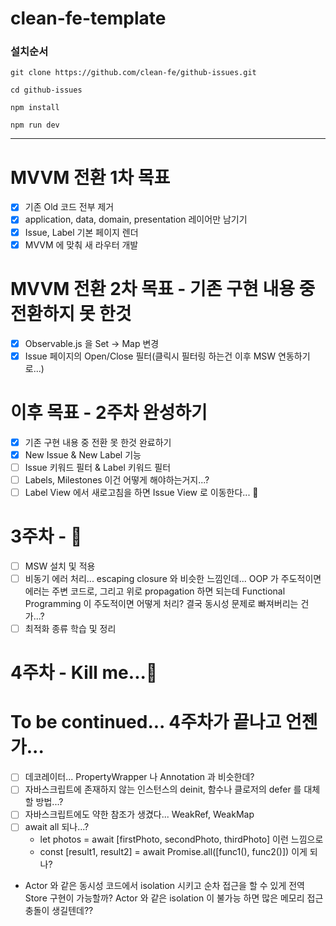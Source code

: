 # clean-fe-template

### 설치순서
```shell
git clone https://github.com/clean-fe/github-issues.git 

cd github-issues

npm install

npm run dev
```

---

# MVVM 전환 1차 목표
- [X] 기존 Old 코드 전부 제거
- [X] application, data, domain, presentation 레이어만 남기기
- [X] Issue, Label 기본 페이지 렌더
- [X] MVVM 에 맞춰 새 라우터 개발

# MVVM 전환 2차 목표 - 기존 구현 내용 중 전환하지 못 한것
- [X] Observable.js 을 Set -> Map 변경
- [X] Issue 페이지의 Open/Close 필터(클릭시 필터링 하는건 이후 MSW 연동하기로...)

# 이후 목표 - 2주차 완성하기
- [X] 기존 구현 내용 중 전환 못 한것 완료하기
- [X] New Issue & New Label 기능
- [ ] Issue 키워드 필터 & Label 키워드 필터
- [ ] Labels, Milestones 이건 어떻게 해야하는거지...?
- [ ] Label View 에서 새로고침을 하면 Issue View 로 이동한다... 🤕

# 3주차 - 🤮
- [ ] MSW 설치 및 적용
- [ ] 비동기 에러 처리... escaping closure 와 비슷한 느낌인데...
  OOP 가 주도적이면 에러는 주변 코드로, 그리고 위로 propagation
  하면 되는데 Functional Programming 이 주도적이면 어떻게 처리?
  결국 동시성 문제로 빠져버리는 건가...?
- [ ] 최적화 종류 학습 및 정리

# 4주차 - Kill me...🫠


# To be continued... 4주차가 끝나고 언젠가...
- [ ] 데코레이터... PropertyWrapper 나 Annotation 과 비슷한데?
- [ ] 자바스크립트에 존재하지 않는 인스턴스의 deinit,
  함수나 클로저의 defer 를 대체할 방법...?
- [ ] 자바스크립트에도 약한 참조가 생겼다... WeakRef, WeakMap
- [ ] await all 되나...?
    - let photos = await [firstPhoto, secondPhoto, thirdPhoto] 이런 느낌으로
    - const [result1, result2] = await Promise.all([func1(), func2()]) 이게 되나?
- Actor 와 같은 동시성 코드에서 isolation 시키고 순차 접근을 할 수 있게
  전역 Store 구현이 가능할까? Actor 와 같은 isolation 이 불가능 하면
  많은 메모리 접근 충돌이 생길텐데??
  
